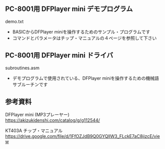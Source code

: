 ## PC-8001用 DFPlayer mini デモプログラム
demo.txt
- BASICからDFPlayer miniを操作するためのサンプル・プログラムです
- コマンドとパラメータはチップ・マニュアルの４ページを参照して下さい

## PC-8001用 DFPlayer mini ドライバ
subroutines.asm
- デモプログラムで使用されている、DFPlayer miniを操作するための機械語サブルーチンです

## 参考資料

DFPlayer mini (MP3プレーヤー)
https://akizukidenshi.com/catalog/g/g112544/

KT403A チップ・マニュアル
https://drive.google.com/file/d/1FfOZJdB9Q0GYQllW3_FLckE7aC8jizcE/view
